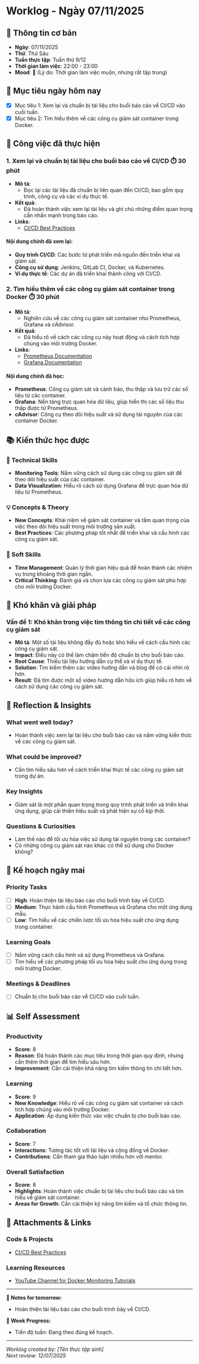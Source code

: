 # Worklog - Ngày 07/11/2025

## 📅 Thông tin cơ bản
- **Ngày**: 07/11/2025
- **Thứ**: Thứ Sáu
- **Tuần thực tập**: Tuần thứ 9/12
- **Thời gian làm việc**: 22:00 - 23:00
- **Mood**: 🌙 (Lý do: Thời gian làm việc muộn, nhưng rất tập trung)

## 🎯 Mục tiêu ngày hôm nay
- [x] Mục tiêu 1: Xem lại và chuẩn bị tài liệu cho buổi báo cáo về CI/CD vào cuối tuần.
- [x] Mục tiêu 2: Tìm hiểu thêm về các công cụ giám sát container trong Docker.

## 💼 Công việc đã thực hiện

### 1. Xem lại và chuẩn bị tài liệu cho buổi báo cáo về CI/CD ⏱️ 30 phút
- **Mô tả**: 
  - Đọc lại các tài liệu đã chuẩn bị liên quan đến CI/CD, bao gồm quy trình, công cụ và các ví dụ thực tế.
- **Kết quả**: 
  - Đã hoàn thành việc xem lại tài liệu và ghi chú những điểm quan trọng cần nhấn mạnh trong báo cáo.
- **Links**: 
  - [CI/CD Best Practices](https://www.atlassian.com/continuous-delivery/ci-vs-ci)

#### Nội dung chính đã xem lại:
- **Quy trình CI/CD**: Các bước từ phát triển mã nguồn đến triển khai và giám sát.
- **Công cụ sử dụng**: Jenkins, GitLab CI, Docker, và Kubernetes.
- **Ví dụ thực tế**: Các dự án đã triển khai thành công với CI/CD.

### 2. Tìm hiểu thêm về các công cụ giám sát container trong Docker ⏱️ 30 phút
- **Mô tả**: 
  - Nghiên cứu về các công cụ giám sát container như Prometheus, Grafana và cAdvisor.
- **Kết quả**: 
  - Đã hiểu rõ về cách các công cụ này hoạt động và cách tích hợp chúng vào môi trường Docker.
- **Links**: 
  - [Prometheus Documentation](https://prometheus.io/docs/introduction/overview/)
  - [Grafana Documentation](https://grafana.com/docs/grafana/latest/)

#### Nội dung chính đã học:
- **Prometheus**: Công cụ giám sát và cảnh báo, thu thập và lưu trữ các số liệu từ các container.
- **Grafana**: Nền tảng trực quan hóa dữ liệu, giúp hiển thị các số liệu thu thập được từ Prometheus.
- **cAdvisor**: Công cụ theo dõi hiệu suất và sử dụng tài nguyên của các container Docker.

## 📚 Kiến thức học được

### 🔧 Technical Skills
- **Monitoring Tools**: Nắm vững cách sử dụng các công cụ giám sát để theo dõi hiệu suất của các container.
- **Data Visualization**: Hiểu rõ cách sử dụng Grafana để trực quan hóa dữ liệu từ Prometheus.

### 💡 Concepts & Theory
- **New Concepts**: Khái niệm về giám sát container và tầm quan trọng của việc theo dõi hiệu suất trong môi trường sản xuất.
- **Best Practices**: Các phương pháp tốt nhất để triển khai và cấu hình các công cụ giám sát.

### 🤝 Soft Skills
- **Time Management**: Quản lý thời gian hiệu quả để hoàn thành các nhiệm vụ trong khoảng thời gian ngắn.
- **Critical Thinking**: Đánh giá và chọn lựa các công cụ giám sát phù hợp cho môi trường Docker.

## 🚧 Khó khăn và giải pháp

### Vấn đề 1: Khó khăn trong việc tìm thông tin chi tiết về các công cụ giám sát
- **Mô tả**: Một số tài liệu không đầy đủ hoặc khó hiểu về cách cấu hình các công cụ giám sát.
- **Impact**: Điều này có thể làm chậm tiến độ chuẩn bị cho buổi báo cáo.
- **Root Cause**: Thiếu tài liệu hướng dẫn cụ thể và ví dụ thực tế.
- **Solution**: Tìm kiếm thêm các video hướng dẫn và blog để có cái nhìn rõ hơn.
- **Result**: Đã tìm được một số video hướng dẫn hữu ích giúp hiểu rõ hơn về cách sử dụng các công cụ giám sát.

## 🤔 Reflection & Insights

### What went well today?
- Hoàn thành việc xem lại tài liệu cho buổi báo cáo và nắm vững kiến thức về các công cụ giám sát.

### What could be improved?
- Cần tìm hiểu sâu hơn về cách triển khai thực tế các công cụ giám sát trong dự án.

### Key Insights
- Giám sát là một phần quan trọng trong quy trình phát triển và triển khai ứng dụng, giúp cải thiện hiệu suất và phát hiện sự cố kịp thời.

### Questions & Curiosities
- Làm thế nào để tối ưu hóa việc sử dụng tài nguyên trong các container?
- Có những công cụ giám sát nào khác có thể sử dụng cho Docker không?

## 📅 Kế hoạch ngày mai

### Priority Tasks
- [ ] **High**: Hoàn thiện tài liệu báo cáo cho buổi trình bày về CI/CD.
- [ ] **Medium**: Thực hành cấu hình Prometheus và Grafana cho một ứng dụng mẫu.
- [ ] **Low**: Tìm hiểu về các chiến lược tối ưu hóa hiệu suất cho ứng dụng trong container.

### Learning Goals
- [ ] Nắm vững cách cấu hình và sử dụng Prometheus và Grafana.
- [ ] Tìm hiểu về các phương pháp tối ưu hóa hiệu suất cho ứng dụng trong môi trường Docker.

### Meetings & Deadlines
- [ ] Chuẩn bị cho buổi báo cáo về CI/CD vào cuối tuần.

## 📊 Self Assessment

### Productivity
- **Score**: 8
- **Reason**: Đã hoàn thành các mục tiêu trong thời gian quy định, nhưng cần thêm thời gian để tìm hiểu sâu hơn.
- **Improvement**: Cần cải thiện khả năng tìm kiếm thông tin chi tiết hơn.

### Learning
- **Score**: 9
- **New Knowledge**: Hiểu rõ về các công cụ giám sát container và cách tích hợp chúng vào môi trường Docker.
- **Application**: Áp dụng kiến thức vào việc chuẩn bị cho buổi báo cáo.

### Collaboration
- **Score**: 7
- **Interactions**: Tương tác tốt với tài liệu và cộng đồng về Docker.
- **Contributions**: Cần tham gia thảo luận nhiều hơn với mentor.

### Overall Satisfaction
- **Score**: 8
- **Highlights**: Hoàn thành việc chuẩn bị tài liệu cho buổi báo cáo và tìm hiểu về giám sát container.
- **Areas for Growth**: Cần cải thiện kỹ năng tìm kiếm và tổ chức thông tin.

## 📎 Attachments & Links

### Code & Projects
- [CI/CD Best Practices](https://www.atlassian.com/continuous-delivery/ci-vs-ci)

### Learning Resources
- [YouTube Channel for Docker Monitoring Tutorials](https://www.youtube.com/results?search_query=docker+monitoring+tutorials)

---

**📝 Notes for tomorrow:**
- Hoàn thiện tài liệu báo cáo cho buổi trình bày về CI/CD.

**🎯 Week Progress:**
- Tiến độ tuần: Đang theo đúng kế hoạch.

---
*Worklog created by: [Tên thực tập sinh]*  
*Next review: 12/07/2025*
